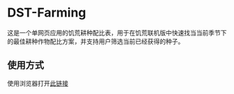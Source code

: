 # DST-Farming

这是一个单网页应用的饥荒耕种配比表，用于在饥荒联机版中快速找当当前季节下的最佳耕种作物配比方案，并支持用户筛选当前已经获得的种子。

## 使用方式

使用浏览器打开[此链接](https://hzhangxyz.github.io/dst-farming/)
